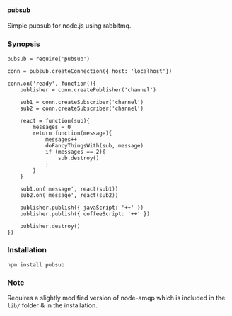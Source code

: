 #### pubsub

Simple pubsub for node.js using rabbitmq.

### Synopsis

    pubsub = require('pubsub')
    
    conn = pubsub.createConnection({ host: 'localhost'})
    
    conn.on('ready', function(){
        publisher = conn.createPublisher('channel')
        
        sub1 = conn.createSubscriber('channel')
        sub2 = conn.createSubscriber('channel')
        
        react = function(sub){
            messages = 0
            return function(message){
                messages++
                doFancyThingsWith(sub, message)
                if (messages == 2){
                    sub.destroy()
                }
            }
        }
        
        sub1.on('message', react(sub1))
        sub2.on('message', react(sub2))
        
        publisher.publish({ javaScript: '++' })
        publisher.publish({ coffeeScript: '++' })
                
        publisher.destroy()
    })
    
### Installation

    npm install pubsub

### Note

Requires a slightly modified version of node-amqp which is included 
in the `lib/` folder & in the installation.
